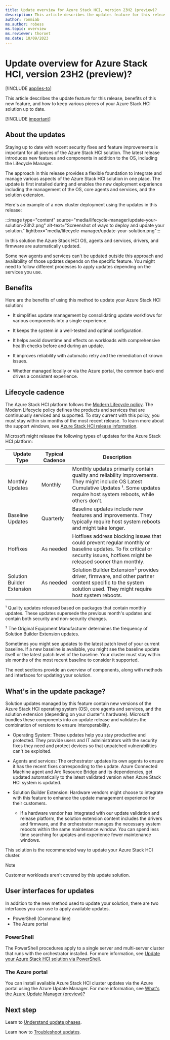 ```yaml
---
title: Update overview for Azure Stack HCI, version 23H2 (preview)?
description: This article describes the updates feature for this release, benefits, and how to keep various pieces of your Azure Stack HCI solution up to date.
author: ronmiab
ms.author: robess
ms.topic: overview
ms.reviewer: thoroet
ms.date: 10/09/2023
---
```


# Update overview for Azure Stack HCI, version 23H2 (preview)?

[!INCLUDE [applies-to](../../includes/hci-applies-to-23h2.md)]

This article describes the update feature for this release, benefits of this new feature, and how to keep various pieces of your Azure Stack HCI solution up to date.

[!INCLUDE [important](../../includes/hci-preview.md)]

## About the updates

Staying up to date with recent security fixes and feature improvements is important for all pieces of the Azure Stack HCI solution. The latest release introduces new features and components in addition to the OS, including the Lifecycle Manager.

The approach in this release provides a flexible foundation to integrate and manage various aspects of the Azure Stack HCI solution in one place. The update is first installed during and enables the new deployment experience including the management of the OS, core agents and services, and the solution extension.

Here's an example of a new cluster deployment using the updates in this release:

:::image type="content" source="media/lifecycle-manager/update-your-solution-23h2.png" alt-text="Screenshot of ways to deploy and update your solution." lightbox="media/lifecycle-manager/update-your-solution.png":::

In this solution the Azure Stack HCI OS, agents and services, drivers, and firmware are automatically updated.

Some new agents and services can't be updated outside this approach and availability of those updates depends on the specific feature. You might need to follow different processes to apply updates depending on the services you use.

## Benefits

Here are the benefits of using this method to update your Azure Stack HCI solution:

- It simplifies update management by consolidating update workflows for various components into a single experience.

- It keeps the system in a well-tested and optimal configuration.

- It helps avoid downtime and effects on workloads with comprehensive health checks before and during an update.

- It improves reliability with automatic retry and the remediation of known issues.

- Whether managed locally or via the Azure portal, the common back-end drives a consistent experience.

## Lifecycle cadence

The Azure Stack HCI platform follows the [Modern Lifecycle policy](/lifecycle/policies/modern). The Modern Lifecycle policy defines the products and services that are continuously serviced and supported. To stay current with this policy, you must stay within six months of the most recent release. To learn more about the support windows, see [Azure Stack HCI release information](/azure-stack/hci/release-information).

Microsoft might release the following types of updates for the Azure Stack HCI platform:

|Update Type |Typical Cadence  |Description |
|------------|-----------------|------------|
|Monthly Updates | Monthly |Monthly updates primarily contain quality and reliability improvements. They might include OS Latest Cumulative Updates ¹. Some updates require host system reboots, while others don't. |
|Baseline Updates |Quarterly |Baseline updates include new features and improvements. They typically require host system reboots and might take longer. |
|Hotfixes | As needed | Hotfixes address blocking issues that could prevent regular monthly or baseline updates. To fix critical or security issues, hotfixes might be released sooner than monthly.  |
|Solution Builder Extension | As needed | Solution Builder Extension² provides driver, firmware, and other partner content specific to the system solution used. They might require host system reboots. |

¹ Quality updates released based on packages that contain monthly updates. These updates supersede the previous month's updates and contain both security and non-security changes.

² The Original Equipment Manufacturer determines the frequency of Solution Builder Extension updates.

Sometimes you might see updates to the latest patch level of your current baseline. If a new baseline is available, you might see the baseline update itself or the latest patch level of the baseline. Your cluster must stay within six months of the most recent baseline to consider it supported.

The next sections provide an overview of components, along with methods and interfaces for updating your solution.

## What's in the update package?

Solution updates managed by this feature contain new versions of the Azure Stack HCI operating system (OS), core agents and services, and the solution extension (depending on your cluster's hardware). Microsoft bundles these components into an update release and validates the combination of versions to ensure interoperability.

- Operating System: These updates help you stay productive and protected. They provide users and IT administrators with the security fixes they need and protect devices so that unpatched vulnerabilities can't be exploited.

- Agents and services: The orchestrator updates its own agents to ensure it has the recent fixes corresponding to the update. Azure Connected Machine agent and Arc Resource Bridge and its dependencies, get updated automatically to the latest validated version when Azure Stack HCI system is updated.

- Solution Builder Extension: Hardware vendors might choose to integrate with this feature to enhance the update management experience for their customers.

  - If a hardware vendor has integrated with our update validation and release platform, the solution extension content includes the drivers and firmware, and the orchestrator manages the necessary system reboots within the same maintenance window. You can spend less time searching for updates and experience fewer maintenance windows.

This solution is the recommended way to update your Azure Stack HCI cluster.

> [!NOTE]
> Customer workloads aren't covered by this update solution.

## User interfaces for updates

In addition to the new method used to update your solution, there are two interfaces you can use to apply available updates.

- PowerShell (Command line)
- The Azure portal

### PowerShell

The PowerShell procedures apply to a single server and multi-server cluster that runs with the orchestrator installed. For more information, see [Update your Azure Stack HCI solution via PowerShell](update-via-powershell-23h2.md).

### The Azure portal

You can install available Azure Stack HCI cluster updates via the Azure portal using the Azure Update Manager. For more information, see [What's the Azure Update Manager (preview)?](./azure-update-manager-23h2.md)

## Next step

Learn to [Understand update phases](./update-phases-23h2.md).

Learn how to [Troubleshoot updates](./update-troubleshooting-23h2.md).
